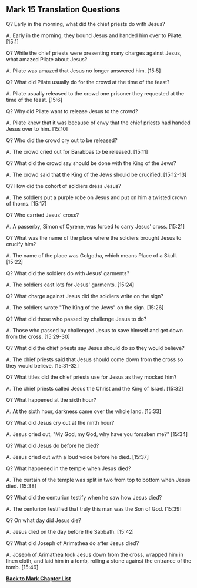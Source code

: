 ## Mark 15 Translation Questions ##

Q? Early in the morning, what did the chief priests do with Jesus?

A. Early in the morning, they bound Jesus and handed him over to Pilate. [15:1]

Q? While the chief priests were presenting many charges against Jesus, what amazed Pilate about Jesus?

A. Pilate was amazed that Jesus no longer answered him. [15:5]

Q? What did Pilate usually do for the crowd at the time of the feast?

A. Pilate usually released to the crowd one prisoner they requested at the time of the feast. [15:6]

Q? Why did Pilate want to release Jesus to the crowd?

A. Pilate knew that it was because of envy that the chief priests had handed Jesus over to him. [15:10]

Q? Who did the crowd cry out to be released?

A. The crowd cried out for Barabbas to be released. [15:11]

Q? What did the crowd say should be done with the King of the Jews?

A. The crowd said that the King of the Jews should be crucified. [15:12-13]

Q? How did the cohort of soldiers dress Jesus?

A. The soldiers put a purple robe on Jesus and put on him a twisted crown of thorns. [15:17]

Q? Who carried Jesus' cross?

A. A passerby, Simon of Cyrene, was forced to carry Jesus' cross. [15:21]

Q? What was the name of the place where the soldiers brought Jesus to crucify him?

A. The name of the place was Golgotha, which means Place of a Skull. [15:22]

Q? What did the soldiers do with Jesus' garments?

A. The soldiers cast lots for Jesus' garments. [15:24]

Q? What charge against Jesus did the soldiers write on the sign?

A. The soldiers wrote "The King of the Jews" on the sign. [15:26]

Q? What did those who passed by challenge Jesus to do?

A. Those who passed by challenged Jesus to save himself and get down from the cross. [15:29-30]

Q? What did the chief priests say Jesus should do so they would believe?

A. The chief priests said that Jesus should come down from the cross so they would believe. [15:31-32]

Q? What titles did the chief priests use for Jesus as they mocked him?

A. The chief priests called Jesus the Christ and the King of Israel. [15:32]

Q? What happened at the sixth hour?

A. At the sixth hour, darkness came over the whole land. [15:33]

Q? What did Jesus cry out at the ninth hour?

A. Jesus cried out, "My God, my God, why have you forsaken me?" [15:34]

Q? What did Jesus do before he died?

A. Jesus cried out with a loud voice before he died. [15:37]

Q? What happened in the temple when Jesus died?

A. The curtain of the temple was split in two from top to bottom when Jesus died. [15:38]

Q? What did the centurion testify when he saw how Jesus died?

A. The centurion testified that truly this man was the Son of God. [15:39]

Q? On what day did Jesus die?

A. Jesus died on the day before the Sabbath. [15:42]

Q? What did Joseph of Arimathea do after Jesus died?

A. Joseph of Arimathea took Jesus down from the cross, wrapped him in linen cloth, and laid him in a tomb, rolling a stone against the entrance of the tomb. [15:46]

__[Back to Mark Chapter List](./)__

